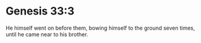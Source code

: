 # Genesis 33:3

He himself went on before them, bowing himself to the ground seven times, until he came near to his brother.
